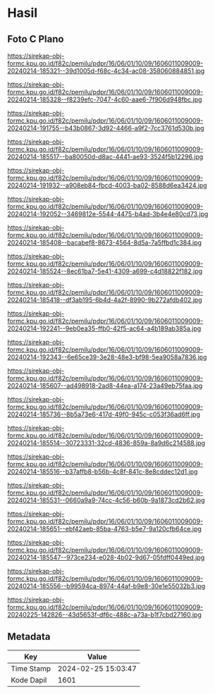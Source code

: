 # Hasil

## Foto C Plano

https://sirekap-obj-formc.kpu.go.id/f82c/pemilu/pdpr/16/06/01/10/09/1606011009009-20240214-185321--39d1005d-f68c-4c34-ac08-358060884851.jpg

https://sirekap-obj-formc.kpu.go.id/f82c/pemilu/pdpr/16/06/01/10/09/1606011009009-20240214-185328--f8239efc-7047-4c60-aae6-7f906d948fbc.jpg

https://sirekap-obj-formc.kpu.go.id/f82c/pemilu/pdpr/16/06/01/10/09/1606011009009-20240214-191755--b43b0867-3d92-4466-a9f2-7cc3761d530b.jpg

https://sirekap-obj-formc.kpu.go.id/f82c/pemilu/pdpr/16/06/01/10/09/1606011009009-20240214-185517--ba80050d-d8ac-4441-ae93-3524f5b12296.jpg

https://sirekap-obj-formc.kpu.go.id/f82c/pemilu/pdpr/16/06/01/10/09/1606011009009-20240214-191932--a908eb84-fbcd-4003-ba02-8588d6ea3424.jpg

https://sirekap-obj-formc.kpu.go.id/f82c/pemilu/pdpr/16/06/01/10/09/1606011009009-20240214-192052--3469812e-5544-4475-b4ad-3b4e4e80cd73.jpg

https://sirekap-obj-formc.kpu.go.id/f82c/pemilu/pdpr/16/06/01/10/09/1606011009009-20240214-185408--bacabef8-8673-4564-8d5a-7a5ffbd1c384.jpg

https://sirekap-obj-formc.kpu.go.id/f82c/pemilu/pdpr/16/06/01/10/09/1606011009009-20240214-185524--8ec61ba7-5e41-4309-a699-c4d18822f182.jpg

https://sirekap-obj-formc.kpu.go.id/f82c/pemilu/pdpr/16/06/01/10/09/1606011009009-20240214-185418--df3ab195-6b4d-4a2f-8990-9b272afdb402.jpg

https://sirekap-obj-formc.kpu.go.id/f82c/pemilu/pdpr/16/06/01/10/09/1606011009009-20240214-192241--9eb0ea35-ffb0-42f5-ac64-a4b189ab385a.jpg

https://sirekap-obj-formc.kpu.go.id/f82c/pemilu/pdpr/16/06/01/10/09/1606011009009-20240214-192343--6e65ce39-3e28-48e3-bf98-5ea9058a7836.jpg

https://sirekap-obj-formc.kpu.go.id/f82c/pemilu/pdpr/16/06/01/10/09/1606011009009-20240214-185607--ad498918-2ad8-44ea-a174-23a49eb75faa.jpg

https://sirekap-obj-formc.kpu.go.id/f82c/pemilu/pdpr/16/06/01/10/09/1606011009009-20240214-185736--8b5a73e6-417d-49f0-945c-c053f36ad6ff.jpg

https://sirekap-obj-formc.kpu.go.id/f82c/pemilu/pdpr/16/06/01/10/09/1606011009009-20240214-185514--30723331-32cd-4836-859a-8a9d6c214588.jpg

https://sirekap-obj-formc.kpu.go.id/f82c/pemilu/pdpr/16/06/01/10/09/1606011009009-20240214-185516--b37affb8-b56b-4c8f-841c-8e8cddec12d1.jpg

https://sirekap-obj-formc.kpu.go.id/f82c/pemilu/pdpr/16/06/01/10/09/1606011009009-20240214-185531--0660a9a9-74cc-4c56-b60b-9a1873cd2b62.jpg

https://sirekap-obj-formc.kpu.go.id/f82c/pemilu/pdpr/16/06/01/10/09/1606011009009-20240214-185651--ebf42aeb-85ba-4763-b5e7-9a120cfb64ce.jpg

https://sirekap-obj-formc.kpu.go.id/f82c/pemilu/pdpr/16/06/01/10/09/1606011009009-20240214-185547--973ce234-e028-4b02-9d67-05fdff0449ed.jpg

https://sirekap-obj-formc.kpu.go.id/f82c/pemilu/pdpr/16/06/01/10/09/1606011009009-20240214-185556--b99594ca-8974-44af-b9e8-30e1e55032b3.jpg

https://sirekap-obj-formc.kpu.go.id/f82c/pemilu/pdpr/16/06/01/10/09/1606011009009-20240225-142826--43d5653f-df6c-488c-a73a-b1f7cbd27160.jpg


## Metadata

| Key        | Value               |
| ---------- | ------------------- |
| Time Stamp | 2024-02-25 15:03:47 |
| Kode Dapil | 1601                |



